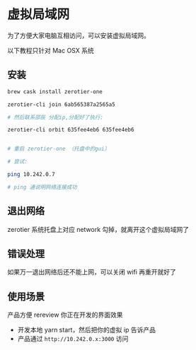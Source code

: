 # 虚拟局域网

为了方便大家电脑互相访问，可以安装虚拟局域网。

以下教程只针对 Mac OSX 系统

## 安装

```sh
brew cask install zerotier-one

zerotier-cli join 6ab565387a2565a5

# 然后联系邵辰 分配ip,分配好了执行:

zerotier-cli orbit 635fee4eb6 635fee4eb6


# 重启 zerotier-one （托盘中的gui）

# 尝试:

ping 10.242.0.7

# ping 通说明网络连接成功

```


## 退出网络

zerotier 系统托盘上对应 network 勾掉，就离开这个虚拟局域网了

## 错误处理

如果万一退出网络后还不能上网，可以关闭 wifi 再重开就好了

## 使用场景

产品方便 rereview 你正在开发的界面效果

- 开发本地 yarn start，然后把你的虚拟 ip 告诉产品
- 产品通过 `http://10.242.0.x:3000` 访问
